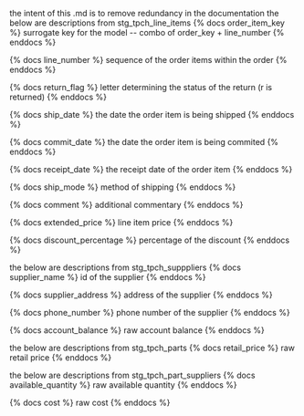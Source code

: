 the intent of this .md is to remove redundancy in the documentation
the below are descriptions from stg_tpch_line_items
{% docs order_item_key %} surrogate key for the model -- combo of order_key + line_number {% enddocs %}

{% docs line_number %} sequence of the order items within the order {% enddocs %}

{% docs return_flag %} letter determining the status of the return (r is returned) {% enddocs %}

{% docs ship_date %} the date the order item is being shipped {% enddocs %}

{% docs commit_date %} the date the order item is being commited {% enddocs %}

{% docs receipt_date %} the receipt date of the order item {% enddocs %}

{% docs ship_mode %} method of shipping {% enddocs %}

{% docs comment %} additional commentary {% enddocs %}

{% docs extended_price %} line item price {% enddocs %}

{% docs discount_percentage %} percentage of the discount {% enddocs %}

the below are descriptions from stg_tpch_supppliers
{% docs supplier_name %} id of the supplier {% enddocs %}

{% docs supplier_address %} address of the supplier {% enddocs %}

{% docs phone_number %} phone number of the supplier {% enddocs %}

{% docs account_balance %} raw account balance {% enddocs %}

the below are descriptions from stg_tpch_parts
{% docs retail_price %} raw retail price {% enddocs %}

the below are descriptions from stg_tpch_part_suppliers
{% docs available_quantity %} raw available quantity {% enddocs %}

{% docs cost %} raw cost {% enddocs %}